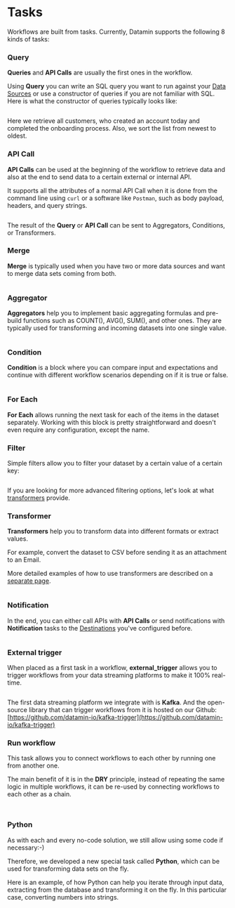 # Tasks

Workflows are built from tasks. Currently, Datamin supports the following 8 kinds of tasks:

### Query

**Queries** and **API Calls** are usually the first ones in the workflow.&#x20;

Using **Query** you can write an SQL query you want to run against your [Data Sources](../../integrations/connecting-a-data-source.md) or use a constructor of queries if you are not familiar with SQL. Here is what the constructor of queries typically looks like:

<figure><img src="../../.gitbook/assets/Screenshot 2022-09-16 at 17.56.11.png" alt=""><figcaption></figcaption></figure>

Here we retrieve all customers, who created an account today and completed the onboarding process. Also, we sort the list from newest to oldest.

### API Call

**API Calls** can be used at the beginning of the workflow to retrieve data and also at the end to send data to a certain external or internal API.

It supports all the attributes of a normal API Call when it is done from the command line using `curl` or a software like `Postman`, such as body payload, headers, and query strings.

<figure><img src="../../.gitbook/assets/Screenshot 2022-09-16 at 18.07.05.png" alt=""><figcaption></figcaption></figure>

The result of the **Query** or **API Call** can be sent to Aggregators, Conditions, or Transformers.

### Merge

**Merge** is typically used when you have two or more data sources and want to merge data sets coming from both.&#x20;

<figure><img src="../../.gitbook/assets/Screenshot 2022-09-16 at 18.13.03.png" alt=""><figcaption></figcaption></figure>

### Aggregator

**Aggregators** help you to implement basic aggregating formulas and pre-build functions such as COUNT(), AVG(), SUM(), and other ones. They are typically used for transforming and incoming datasets into one single value.

<figure><img src="../../.gitbook/assets/Screenshot 2022-09-16 at 18.10.58.png" alt=""><figcaption></figcaption></figure>

### Condition

**Condition** is a block where you can compare input and expectations and continue with different workflow scenarios depending on if it is true or false.

<figure><img src="../../.gitbook/assets/Screenshot 2022-09-16 at 18.14.30.png" alt=""><figcaption></figcaption></figure>

### For Each

**For Each** allows running the next task for each of the items in the dataset separately. Working with this block is pretty straightforward and doesn't even require any configuration, except the name.&#x20;

### Filter

Simple filters allow you to filter your dataset by a certain value of a certain key:

<figure><img src="../../.gitbook/assets/Screenshot 2022-10-27 at 20.37.42.png" alt=""><figcaption></figcaption></figure>

If you are looking for more advanced filtering options, let's look at what [transformers](transformers.md#extracting-and-filtering-data-with-gjson) provide.

### Transformer

**Transformers** help you to transform data into different formats or extract values.

For example, convert the dataset to CSV before sending it as an attachment to an Email.

More detailed examples of how to use transformers are described on a [separate page](transformers.md).

<figure><img src="../../.gitbook/assets/Screenshot 2022-09-16 at 18.18.58.png" alt=""><figcaption></figcaption></figure>

### Notification

In the end, you can either call APIs with **API Calls** or send notifications with **Notification** tasks to the [Destinations](../../integrations/connecting-a-destination/) you've configured before.

<figure><img src="../../.gitbook/assets/Screenshot 2022-09-16 at 18.21.46.png" alt=""><figcaption></figcaption></figure>

### External trigger

When placed as a first task in a workflow, **external\_trigger** allows you to trigger workflows from your data streaming platforms to make it 100% real-time.

<figure><img src="../../.gitbook/assets/Screenshot 2022-11-28 at 18.09.50.png" alt=""><figcaption></figcaption></figure>

The first data streaming platform we integrate with is **Kafka**. And the open-source library that can trigger workflows from it is hosted on our Github:  [https://github.com/datamin-io/kafka-trigger](https://github.com/datamin-io/kafka-trigger)

### Run workflow

This task allows you to connect workflows to each other by running one from another one.&#x20;

The main benefit of it is in the **DRY** principle, instead of repeating the same logic in multiple workflows, it can be re-used by connecting workflows to each other as a chain.

<div>

<figure><img src="../../.gitbook/assets/Screenshot 2023-01-09 at 16.40.53.png" alt=""><figcaption></figcaption></figure>

 

<figure><img src="../../.gitbook/assets/Screenshot 2023-01-09 at 16.40.34.png" alt=""><figcaption></figcaption></figure>

</div>

### Python

As with each and every no-code solution, we still allow using some code if necessary:-)

Therefore, we developed a new special task called **Python**, which can be used for transforming data sets on the fly.

Here is an example, of how Python can help you iterate through input data, extracting from the database and transforming it on the fly. In this particular case, converting numbers into strings.

<div>

<figure><img src="../../.gitbook/assets/Screenshot 2023-02-17 at 13.54.01.png" alt=""><figcaption></figcaption></figure>

 

<figure><img src="../../.gitbook/assets/Screenshot 2023-02-17 at 13.53.48.png" alt=""><figcaption></figcaption></figure>

</div>
